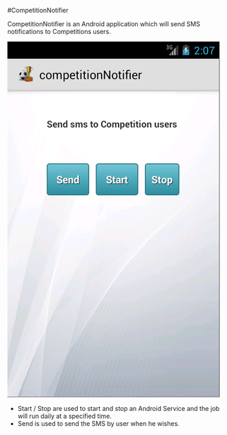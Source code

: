 #CompetitionNotifier

CompetitionNotifier is an Android application which will send SMS notifications to Competitions users.

![](/doc/screenshots/compnot.png)

* Start / Stop are used to start and stop an Android Service and the job will run daily at a specified time.
* Send is used to send the SMS by user when he wishes.


